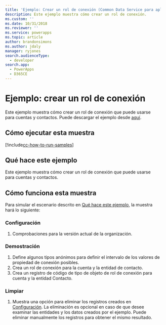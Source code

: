 ```yaml
---
title: 'Ejemplo: Crear un rol de conexión (Common Data Service para aplicaciones) | Microsoft Docs'
description: Este ejemplo muestra cómo crear un rol de conexión.
ms.custom: ''
ms.date: 10/31/2018
ms.reviewer: ''
ms.service: powerapps
ms.topic: article
author: brandonsimons
ms.author: jdaly
manager: ryjones
search.audienceType:
  - developer
search.app:
  - PowerApps
  - D365CE
---
```

# <a name="sample-create-a-connection-role"></a>Ejemplo: crear un rol de conexión

<!-- https://docs.microsoft.com/en-us/dynamics365/customer-engagement/developer/sample-create-connection-role-early-bound -->

Este ejemplo muestra cómo crear un rol de conexión que puede usarse para cuentas y contactos. Puede descargar el ejemplo desde [aquí](https://github.com/Microsoft/PowerApps-Samples/tree/master/cds/orgsvc/C%23/ConnectionRole).

## <a name="how-to-run-this-sample"></a>Cómo ejecutar esta muestra

[!include[cc-how-to-run-samples](../../includes/cc-how-to-run-samples.md)]

## <a name="what-this-sample-does"></a>Qué hace este ejemplo

Este ejemplo muestra cómo crear un rol de conexión que puede usarse para cuentas y contactos.

## <a name="how-this-sample-works"></a>Cómo funciona esta muestra

Para simular el escenario descrito en [Qué hace este ejemplo](#what-this-sample-does), la muestra hará lo siguiente:

### <a name="setup"></a>Configuración
1. Comprobaciones para la versión actual de la organización.

### <a name="demonstrate"></a>Demostración
1. Define algunos tipos anónimos para definir el intervalo de los valores de propiedad de conexión posibles.
2. Crea un rol de conexión para la cuenta y la entidad de contacto.
3. Crea un registro de código de tipo de objeto de rol de conexión para cuenta y la entidad Contacto.

### <a name="clean-up"></a>Limpiar

1. Muestra una opción para eliminar los registros creados en [Configuración](#setup).
    La eliminación es opcional en caso de que desee examinar las entidades y los datos creados por el ejemplo. Puede eliminar manualmente los registros para obtener el mismo resultado.
